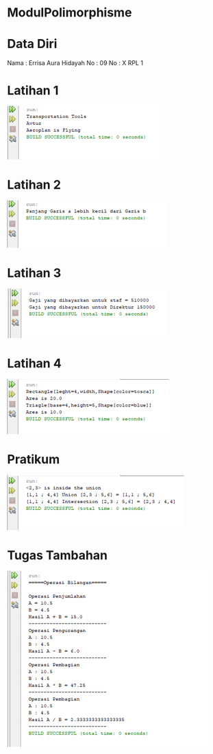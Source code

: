 # ModulPolimorphisme

# Data Diri
Nama : Errisa Aura Hidayah
No : 09
No : X RPL 1

# Latihan 1
![Output Latihan 1](https://github.com/EAH09/ModulPolimorphisme/blob/280f554d59ba21d6c9d7a4c77498ba37097f7928/Output%20Latihan%201.png)

# Latihan 2
![Output Latihan 2](https://github.com/EAH09/ModulPolimorphisme/blob/280f554d59ba21d6c9d7a4c77498ba37097f7928/Output%20Latihan%202.png)

# Latihan 3
![Output Latihan 3](https://github.com/EAH09/ModulPolimorphisme/blob/280f554d59ba21d6c9d7a4c77498ba37097f7928/Output%20Latihan%203.png)

# Latihan 4
![Output Latihan 4](https://github.com/EAH09/ModulPolimorphisme/blob/280f554d59ba21d6c9d7a4c77498ba37097f7928/Output%20Latihan%204.png)

# Pratikum
![Output Pratikum](https://github.com/EAH09/ModulPolimorphisme/blob/280f554d59ba21d6c9d7a4c77498ba37097f7928/Output%20Pratikum.png)

# Tugas Tambahan
![Output Tugas Tambahan](https://github.com/EAH09/ModulPolimorphisme/blob/280f554d59ba21d6c9d7a4c77498ba37097f7928/Output%20Tugas%20Tambahan.png)
